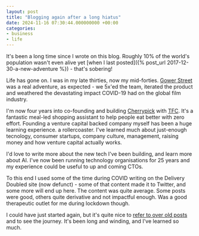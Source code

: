 ```yaml
---
layout: post
title: "Blogging again after a long hiatus"
date: 2024-11-16 07:30:44.000000000 +00:00
categories:
- business
- life
---
```


It's been a long time since I wrote on this blog. Roughly
10% of the world's population wasn't even alive yet [when I last posted]({%
post_url 2017-12-30-a-new-adventure %}) - that's sobering!

<!--more-->

Life has gone on. I was in my late thirties, now my mid-forties. [Gower
Street](https://gower.st) was a real adventure, as expected - we 5x'ed the
team, iterated the product and weathered the devastating impact COVID-19 had on
the global film industry.

I'm now four years into co-founding and building
[Cherrypick](https://cherrypick.co) with
[TFC](https://www.linkedin.com/in/tomfostercarter/). It's a fantastic meal-led
shopping assistant to help people eat better with zero effort. Founding a
venture capital backed company myself has been a huge learning experience.  a
rollercoaster. I've learned much about just-enough tecnology, consumer
startups, company culture, management, raising money and how venture capital
actually works.

I'd love to write more about the new tech I've been building, and learn more
about AI. I've now been running technology organisations for 25 years and my
experience could be useful to up and coming CTOs.

To this end I used some of the time during COVID writing on the Delivery
Doubled site (now defunct) - some of that content made it to Twitter, and some
more will end up here. The content was quite average. Some posts were good,
others quite derivative and not impactful enough. Was a good therapeutic outlet
for me during lockdown though.

I could have just started again, but it's quite nice to [refer to over old
posts](/all) and to see the journey. It's been long and winding, and I've learned
so much.

